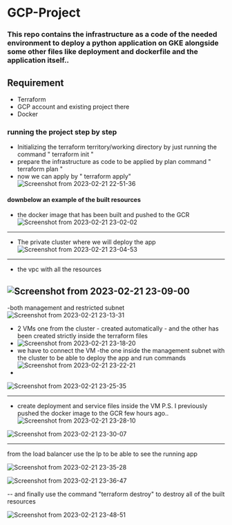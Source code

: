 # GCP-Project
### This repo contains the infrastructure as a code of the needed environment to deploy a python application on GKE alongside some other files like deployment and dockerfile and the application itself.. 

## Requirement 
  - Terraform 
  - GCP account and existing project there 
  - Docker 
### running the project step by step 
- Initializing the terraform territory/working directory by just running the command 
  "     terraform init "
- prepare the infrastructure as code to be applied by plan command "    terraform plan "
- now we can apply by " terraform apply" 
![Screenshot from 2023-02-21 22-51-36](https://user-images.githubusercontent.com/75359779/220456737-46406bcb-0e9a-4f7d-b867-ceeb0600ed89.png)


#### downbelow an example of the built resources 
- the docker image that has been built and pushed to the GCR  
![Screenshot from 2023-02-21 23-02-02](https://user-images.githubusercontent.com/75359779/220457744-bb7536c3-8f45-4082-9e77-0382d6eb15ad.png)
-----
- The private cluster where we will deploy the app 
![Screenshot from 2023-02-21 23-04-53](https://user-images.githubusercontent.com/75359779/220458241-f0341e7e-ecb2-4951-88ba-83865d8aaba0.png)
-----------
- the vpc with all the resources
 
![Screenshot from 2023-02-21 23-09-00](https://user-images.githubusercontent.com/75359779/220459406-ced8ea0c-6311-4729-9585-13c32945a483.png)
-------
-both management and restricted subnet 
![Screenshot from 2023-02-21 23-13-31](https://user-images.githubusercontent.com/75359779/220459993-25d0136f-5fd3-4b19-a941-a23ba72ce6e6.png)
- 2 VMs one from the cluster - created automatically - and the other has been created strictly inside the terraform files 
- ![Screenshot from 2023-02-21 23-18-20](https://user-images.githubusercontent.com/75359779/220460999-61156849-ae7a-43ee-940e-48e268368f7e.png)
- we have to connect the VM -the one inside the management subnet with the cluster to be able to deploy the app and run commands 
![Screenshot from 2023-02-21 23-22-21](https://user-images.githubusercontent.com/75359779/220461423-d0e266f7-f9fd-4a65-b3d5-96c8fbd59920.png)
-  
![Screenshot from 2023-02-21 23-25-35](https://user-images.githubusercontent.com/75359779/220461992-29940eef-e717-4ea1-9f28-3fc3a981dfb3.png)

---

- create deployment and service files inside the VM 
P.S.  I previously pushed the docker image to the GCR few hours ago.. 
![Screenshot from 2023-02-21 23-28-10](https://user-images.githubusercontent.com/75359779/220462481-203eb7ea-9638-49a8-9131-a84fe7798b96.png)
 
![Screenshot from 2023-02-21 23-30-07](https://user-images.githubusercontent.com/75359779/220462862-c2668630-dcec-430f-8324-1af4ce028f18.png)

-----
from the load balancer use the Ip to be able to see the running app 
 
 
![Screenshot from 2023-02-21 23-35-28](https://user-images.githubusercontent.com/75359779/220463777-5f065af1-922d-4178-8f1c-d479892a7a1e.png)

![Screenshot from 2023-02-21 23-36-47](https://user-images.githubusercontent.com/75359779/220464034-09605766-ec0c-4fe4-b553-6403ccfd34ab.png)
 
 -- 
 and finally use the command "terraform destroy" to destroy all of the built resources 
  
 
 
![Screenshot from 2023-02-21 23-48-51](https://user-images.githubusercontent.com/75359779/220466369-d8a40ef9-ba95-4cc5-85a6-4eec1594c756.png)




